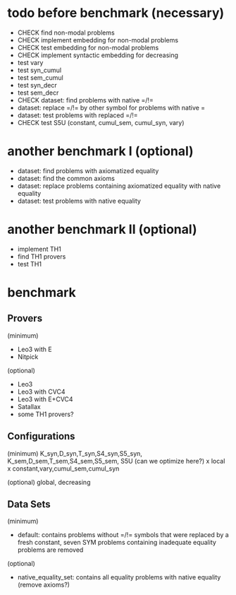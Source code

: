 # todo before benchmark (necessary)
* CHECK find non-modal problems
* CHECK implement embedding for non-modal problems 
* CHECK test embedding for non-modal problems
* CHECK implement syntactic embedding for decreasing
* test vary
* test syn_cumul
* test sem_cumul
* test syn_decr
* test sem_decr
* CHECK dataset: find problems with native =/!=
* dataset: replace =/!= by other symbol for problems with native =
* dataset: test problems with replaced =/!=
* CHECK test S5U (constant, cumul_sem, cumul_syn, vary)

# another benchmark I (optional)
* dataset: find problems with axiomatized equality
* dataset: find the common axioms
* dataset: replace problems containing axiomatized equality with native equality
* dataset: test problems with native equality

# another benchmark II (optional)
* implement TH1
* find TH1 provers
* test TH1

# benchmark
## Provers
(minimum)
* Leo3 with E
* Nitpick

(optional)
* Leo3
* Leo3 with CVC4
* Leo3 with E+CVC4
* Satallax
* some TH1 provers?

## Configurations
(minimum)
K_syn,D_syn,T_syn,S4_syn,S5_syn,
K_sem,D_sem,T_sem,S4_sem,S5_sem,
S5U (can we optimize here?)
x local x constant,vary,cumul_sem,cumul_syn

(optional)
global, decreasing

## Data Sets
(minimum)
* default: contains problems without =/!= symbols that were replaced by a fresh constant, 
           seven SYM problems containing inadequate equality problems are removed

(optional)
* native_equality_set: contains all equality problems with native equality (remove axioms?)

